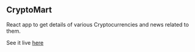 ## CryptoMart

React app to get details of various Cryptocurrencies and news related to them.

See it live [here](https://niitish.github.io/cryptomart)
